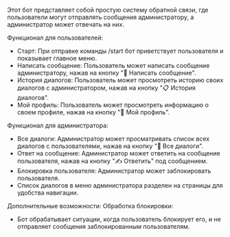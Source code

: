 Этот бот представляет собой простую систему обратной связи, где пользователи могут отправлять сообщения администратору, а администратор может отвечать на них.

Функционал для пользователей:
- Старт: При отправке команды /start бот приветствует пользователя и показывает главное меню.
- Написать сообщение: Пользователь может написать сообщение администратору, нажав на кнопку "📝 Написать сообщение".
- История диалогов: Пользователь может просмотреть историю своих диалогов с администратором, нажав на кнопку "📋 История диалогов".
- Мой профиль: Пользователь может просмотреть информацию о своем профиле, нажав на кнопку "👤 Мой профиль".

Функционал для администратора:
- Все диалоги: Администратор может просматривать список всех диалогов с пользователями, нажав на кнопку "👥 Все диалоги".
- Ответ на сообщение: Администратор может ответить на сообщение пользователя, нажав на кнопку "✍️ Ответить" под сообщением.
- Блокировка пользователя: Администратор может заблокировать пользователя.
- Список диалогов в меню администратора разделен на страницы для удобства навигации.

Дополнительные возможности:
Обработка блокировки: 
- Бот обрабатывает ситуации, когда пользователь блокирует его, и не отправляет сообщения заблокированным пользователям.
